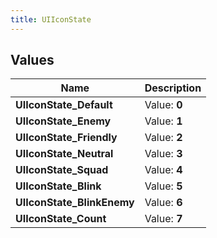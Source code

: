 ```yaml
---
title: UIIconState
---
```


## Values

| Name | Description |
| ---- | ----------- |
| **UIIconState\_Default** | Value: **0** |
| **UIIconState\_Enemy** | Value: **1** |
| **UIIconState\_Friendly** | Value: **2** |
| **UIIconState\_Neutral** | Value: **3** |
| **UIIconState\_Squad** | Value: **4** |
| **UIIconState\_Blink** | Value: **5** |
| **UIIconState\_BlinkEnemy** | Value: **6** |
| **UIIconState\_Count** | Value: **7** |

